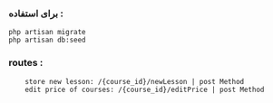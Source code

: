 
### برای استفاده :

    php artisan migrate
    php artisan db:seed

###  routes :
        
        store new lesson: /{course_id}/newLesson | post Method
        edit price of courses: /{course_id}/editPrice | post Method



